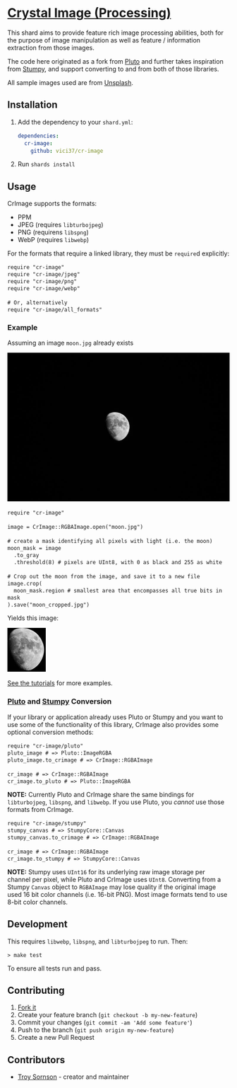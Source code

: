 <h1 tabindex="-1" dir="auto"><a href="http://troy.sornson.io/cr-image" target="_blank">Crystal Image (Processing)</a></h1>

This shard aims to provide feature rich image processing abilities, both for the purpose of
image manipulation as well as feature / information extraction from those images.

The code here originated as a fork from [Pluto](https://github.com/phenopolis/pluto) and further takes inspiration from [Stumpy](https://github.com/stumpycr/stumpy_core),
and support converting to and from both of those libraries.

All sample images used are from [Unsplash](https://unsplash.com/).

## Installation

1. Add the dependency to your `shard.yml`:

   ```yaml
   dependencies:
     cr-image:
       github: vici37/cr-image
   ```

2. Run `shards install`

## Usage

CrImage supports the formats:
* PPM
* JPEG (requires `libturbojpeg`)
* PNG (requirens `libspng`)
* WebP (requires `libwebp`)

For the formats that require a linked library, they must be `require`d explicitly:

```crystal
require "cr-image"
require "cr-image/jpeg"
require "cr-image/png"
require "cr-image/webp"

# Or, alternatively
require "cr-image/all_formats"
```

### Example

Assuming an image `moon.jpg` already exists

<img src="https://raw.githubusercontent.com/Vici37/cr-image/master/docs/images/moon.jpg" alt="Picture of moon"/>

```crystal
require "cr-image"

image = CrImage::RGBAImage.open("moon.jpg")

# create a mask identifying all pixels with light (i.e. the moon)
moon_mask = image
  .to_gray
  .threshold(8) # pixels are UInt8, with 0 as black and 255 as white

# Crop out the moon from the image, and save it to a new file
image.crop(
  moon_mask.region # smallest area that encompasses all true bits in mask
).save("moon_cropped.jpg")

```

Yields this image:

<img src="https://raw.githubusercontent.com/Vici37/cr-image/master/docs/images/moon_cropped.jpg" alt="Cropped example of moon"/>

[See the tutorials](http://troy.sornson.io/cr-image/Tutorial.html) for more examples.

### [Pluto](https://github.com/phenopolis/pluto) and [Stumpy](https://github.com/stumpycr/stumpy_core) Conversion

If your library or application already uses Pluto or Stumpy and you want to use
some of the functionality of this library, CrImage also provides some optional
conversion methods:

```crystal
require "cr-image/pluto"
pluto_image # => Pluto::ImageRGBA
pluto_image.to_crimage # => CrImage::RGBAImage

cr_image # => CrImage::RGBAImage
cr_image.to_pluto # => Pluto::ImageRGBA
```

**NOTE:** Currently Pluto and CrImage share the same bindings for `libturbojpeg`, `libspng`, and `libwebp`. If you
use Pluto, you _cannot_ use those formats from CrImage.


```crystal
require "cr-image/stumpy"
stumpy_canvas # => StumpyCore::Canvas
stumpy_canvas.to_crimage # => CrImage::RGBAImage

cr_image # => CrImage::RGBAImage
cr_image.to_stumpy # => StumpyCore::Canvas
```

**NOTE:** Stumpy uses `UInt16` for its underlying raw image storage per channel per pixel, while Pluto and
CrImage uses `UInt8`. Converting from a Stumpy `Canvas` object to `RGBAImage` may lose quality if the original
image used 16 bit color channels (i.e. 16-bit PNG). Most image formats tend to use 8-bit color channels.

## Development

This requires `libwebp`, `libspng`, and `libturbojpeg` to run. Then:

```
> make test
```

To ensure all tests run and pass.

## Contributing

1. [Fork it](https://github.com/Vici37/cr-image/fork)
2. Create your feature branch (`git checkout -b my-new-feature`)
3. Commit your changes (`git commit -am 'Add some feature'`)
4. Push to the branch (`git push origin my-new-feature`)
5. Create a new Pull Request

## Contributors

- [Troy Sornson](https://github.com/Vici37) - creator and maintainer
